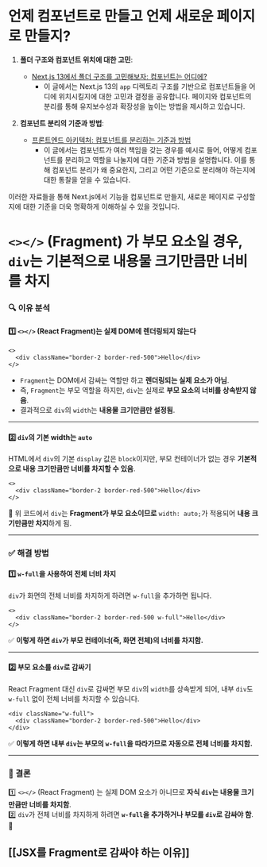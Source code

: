 # 언제 컴포넌트로 만들고 언제 새로운 페이지로 만들지?


1. **폴더 구조와 컴포넌트 위치에 대한 고민**:
    
    - [Next.js 13에서 폴더 구조를 고민해보자: 컴포넌트는 어디에?](https://paran21.tistory.com/232)
        - 이 글에서는 Next.js 13의 `app` 디렉토리 구조를 기반으로 컴포넌트들을 어디에 위치시킬지에 대한 고민과 결정을 공유합니다. 페이지와 컴포넌트의 분리를 통해 유지보수성과 확장성을 높이는 방법을 제시하고 있습니다.
2. **컴포넌트 분리의 기준과 방법**:
    
    - [프론트엔드 아키텍처: 컴포넌트를 분리하는 기준과 방법](https://medium.com/%40junep/%ED%94%84%EB%A1%A0%ED%8A%B8%EC%97%94%EB%93%9C-%EC%95%84%ED%82%A4%ED%85%8D%EC%B2%98-%EC%BB%B4%ED%8F%AC%EB%84%8C%ED%8A%B8%EB%A5%BC-%EB%B6%84%EB%A6%AC%ED%95%98%EB%8A%94-%EA%B8%B0%EC%A4%80%EA%B3%BC-%EB%B0%A9%EB%B2%95-e7cf16bb157a)
        - 이 글에서는 컴포넌트가 여러 책임을 갖는 경우를 예시로 들어, 어떻게 컴포넌트를 분리하고 역할을 나눌지에 대한 기준과 방법을 설명합니다. 이를 통해 컴포넌트 분리가 왜 중요한지, 그리고 어떤 기준으로 분리해야 하는지에 대한 통찰을 얻을 수 있습니다.

이러한 자료들을 통해 Next.js에서 기능을 컴포넌트로 만들지, 새로운 페이지로 구성할지에 대한 기준을 더욱 명확하게 이해하실 수 있을 것입니다.



# `<></>` (Fragment) 가 부모 요소일 경우, `div`는 **기본적으로 내용물 크기만큼만 너비를 차지**


### **🔍 이유 분석**

#### **1️⃣ `<></>` (React Fragment)는 실제 DOM에 렌더링되지 않는다**

```tsx
<>
  <div className="border-2 border-red-500">Hello</div>
</>
```

- `Fragment`는 DOM에서 감싸는 역할만 하고 **렌더링되는 실제 요소가 아님**.
- 즉, `Fragment`는 부모 역할을 하지만, `div`는 실제로 **부모 요소의 너비를 상속받지 않음**.
- 결과적으로 `div`의 `width`는 **내용물 크기만큼만 설정됨**.

---

#### **2️⃣ `div`의 기본 width는 `auto`**

HTML에서 `div`의 기본 `display` 값은 `block`이지만, 부모 컨테이너가 없는 경우 **기본적으로 내용 크기만큼만 너비를 차지할 수 있음**.

```tsx
<>
  <div className="border-2 border-red-500">Hello</div>
</>
```

🔹 위 코드에서 `div`는 **Fragment가 부모 요소이므로** `width: auto;`가 적용되어 **내용 크기만큼만 차지**하게 됨.

---

### **✅ 해결 방법**

#### **1️⃣ `w-full`을 사용하여 전체 너비 차지**

`div`가 화면의 전체 너비를 차지하게 하려면 `w-full`을 추가하면 됩니다.

```tsx
<>
  <div className="border-2 border-red-500 w-full">Hello</div>
</>
```

✅ **이렇게 하면 `div`가 부모 컨테이너(즉, 화면 전체)의 너비를 차지함.**

---

#### **2️⃣ 부모 요소를 `div`로 감싸기**

React Fragment 대신 `div`로 감싸면 부모 `div`의 `width`를 상속받게 되어, 내부 `div`도 `w-full` 없이 전체 너비를 차지할 수 있습니다.

```tsx
<div className="w-full">
  <div className="border-2 border-red-500">Hello</div>
</div>
```

✅ **이렇게 하면 내부 `div`는 부모의 `w-full`을 따라가므로 자동으로 전체 너비를 차지함.**

---

### **🚀 결론**

1️⃣ `<></>` (React Fragment) 는 실제 DOM 요소가 아니므로 **자식 `div`는 내용물 크기만큼만 너비를 차지함**.  
2️⃣ `div`가 전체 너비를 차지하게 하려면 **`w-full`을 추가하거나 부모를 `div`로 감싸야 함**. 🚀

## [[JSX를 Fragment로 감싸야 하는 이유]]
